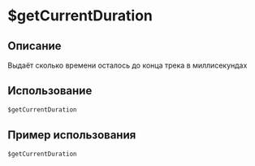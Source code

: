 # $getCurrentDuration

## Описание
Выдаёт сколько времени осталось до конца трека в миллисекундах

## Использование
```js
$getCurrentDuration
```

## Пример использования
```javascript
$getCurrentDuration
```
